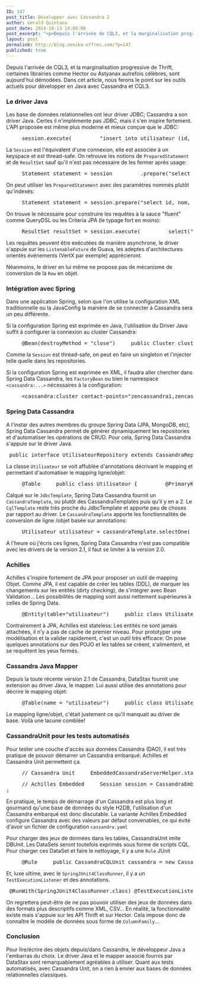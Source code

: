```yaml
---
ID: 147
post_title: Développer avec Cassandra 2
author: Gérald Quintana
post_date: 2014-10-13 14:00:00
post_excerpt: "<p>Depuis l'arrivée de CQL3, et la marginalisation progressive de Thrift, certaines librairies comme Hector ou Astyanax autrefois célèbres, sont aujourd'hui démodées. Dans cet article, nous ferons le point sur les outils actuels pour développer en Java avec Cassandra et CQL3.</p>"
layout: post
permalink: http://blog.zenika-offres.com/?p=147
published: true
---
```

<p>Depuis l'arrivée de CQL3, et la marginalisation progressive de Thrift, certaines librairies comme Hector ou Astyanax autrefois célèbres, sont aujourd'hui démodées. Dans cet article, nous ferons le point sur les outils actuels pour développer en Java avec Cassandra et CQL3.</p>
<!--more-->
<h3>Le driver Java</h3> <p>Les base de données relationnelles ont leur driver JDBC; Cassandra a son driver Java.  Certes il n'implémente pas JDBC, mais il s'en inspire fortement. L'API proposée est même plus moderne et mieux conçue que le JDBC:</p> <pre>     session.execute(         &quot;insert into utilisateur (id, nom, prenom, date_naissance) values (?,?,?,?)&quot;,         utilisateur.getId(), utilisateur.getNom(), utilisateur.getPrenom(), utilisateur.getDateNaissance()); </pre> <p>La <code>Session</code> est l'équivalent d'une connexion, elle est associée à un keyspace et est thread-safe. On retrouve les notions de <code>PreparedStatement</code> et de <code>ResultSet</code> sauf qu'il n'est pas nécessaire de les fermer après usage:</p> <pre>     Statement statement = session         .prepare(&quot;select id, nom, prenom from utilisateur where id = ?&quot;)         .setConsistencyLevel(ConsistencyLevel.LOCAL_QUORUM)         .bind(id);     ResultSet resultSet = session.execute(statement);     Row row = resultSet.one();     Utilisateur utilisateur = new Utilisateur(         row.getString(&quot;id&quot;), row.getString(&quot;prenom&quot;),         row.getString(&quot;nom&quot;), row.getDate(&quot;date_naissance&quot;)); </pre> <p>On peut utiliser les <code>PreparedStatement</code> avec des paramètres nommés plutôt qu'indexés:</p> <pre>     Statement statement = session.prepare(&quot;select id, nom, prenom, date_naissance from utilisateur where id = :id&quot;)             .setConsistencyLevel(ConsistencyLevel.LOCAL_QUORUM)             .bind().setString(&quot;id&quot;, id);     Row row = session.execute(statement).one(); </pre> <p>On trouve le nécessaire pour construire les requêtes à la sauce "fluent" comme QueryDSL ou les Criteria JPA (le typage fort en moins):</p> <pre>     ResultSet resultSet = session.execute(         select(&quot;id&quot;,&quot;nom&quot;,&quot;prenom&quot;).from(&quot;utilisateur&quot;).where(eq(id, id))         .setConsistencyLevel(ConsistencyLevel.LOCAL_QUORUM)); </pre> <p>Les requêtes peuvent être exécutées de manière asynchrone, le driver s'appuie sur les <code>ListenableFuture</code> de Guava, les adeptes d'architectures orientés événements (VertX par exemple) apprécieront.</p> <p>Néanmoins, le driver en lui même ne propose pas de mécanisme de conversion de la <code>Row</code> en objet.</p> <h3>Intégration avec Spring</h3> <p>Dans une application Spring, selon que l'on utilise la configuration XML traditionnelle ou la JavaConfig la manière de se connecter à Cassandra sera un peu différente.</p> <p>Si la configuration Spring est exprimée en Java, l'utilisation du Driver Java suffit à configurer la connexion au cluster Cassandra:</p> <pre>     @Bean(destroyMethod = &quot;close&quot;)     public Cluster cluster() {         return Cluster.builder()                 .addContactPoint(&quot;zencassandra1&quot;)                 .addContactPoint(&quot;zencassandra2&quot;)                 .withClusterName(&quot;zencluster&quot;)                 .build();     }     @Bean(destroyMethod = &quot;close&quot;)     public Session session() {         return cluster().connect(&quot;zenmessage&quot;);     } </pre> <p>Comme la <code>Session</code> est thread-safe, on peut en faire un singleton et l'injecter telle quelle dans les repositories.</p> <p>Si la configuration Spring est exprimée en XML, il faudra aller chercher dans Spring Data Cassandra, les <code>FactoryBean</code> ou bien le namespace <code>&lt;cassandra:...&gt;</code> nécessaires à la configuration:</p> <pre>     &lt;cassandra:cluster contact-points=&quot;zencassandra1,zencassandra2&quot; /&gt;     &lt;cassandra:session keyspace-name=&quot;zenmessage&quot; /&gt; </pre> <h3>Spring Data Cassandra</h3> <p>A l'instar des autres membres du groupe Spring Data (JPA, MongoDB, etc), Spring Data Cassandra permet de générer dynamiquement les repositories et d'automatiser les opérations de CRUD. Pour cela, Spring Data Cassandra s'appuie sur le driver Java.</p> <pre> public interface UtilisateurRepository extends CassandraRepository&lt;Utilisateur, String&gt; { } </pre> <p>La classe <code>Utilisateur</code> se voit affublée d'annotations décrivant le mapping et permettant d'automatiser le mapping ligne/objet:</p> <pre>     @Table     public class Utilisateur {         @PrimaryKey String id;         String prenom;         String nom;         @Column(&quot;date_naissance&quot;) Date dateNaissance; </pre> <p>Calqué sur le <code>JdbcTemplate</code>, Spring Data Cassandra fournit un <code>CassandraTemplate</code>, ou plutôt des CassandraTemplates puis qu'il y en a 2. Le <code>CqlTemplate</code> reste très proche du JdbcTemplate et apporte peu de choses par rapport au driver. Le <code>CassandraTemplate</code> apporte les fonctionnalités de conversion de ligne /objet basée sur annotations:</p> <pre>     Utilisateur utilisateur = cassandraTemplate.selectOne(         select(&quot;id&quot;,&quot;nom&quot;,&quot;prenom&quot;,&quot;date_naissance&quot;)             .from(&quot;utilisateur&quot;).where(eq(&quot;id&quot;, id)).limit(1),         Utilisateur.class); </pre> <p>A l'heure où j'écris ces lignes, Spring Data Cassandra n'est pas compatible avec les drivers de la version 2.1, il faut se limiter à la version 2.0.</p> <h3>Achilles</h3> <p>Achilles s'inspire fortement de JPA pour proposer un outil de mapping Objet. Comme JPA, il est capable de créer les tables (DDL), de marquer les changements sur les entités (dirty checking), de s'intégrer avec Bean Validation... Les possibilités de mapping sont aussi nettement supérieures à celles de Spring Data.</p> <pre>     @Entity(table=&quot;utilisateur&quot;)     public class Utilisateur {         @Id      String id;         @Column  String prenom;         @Column  String nom;         @Column(name = &quot;date_naissance&quot;) Date dateNaissance;     persistenceManager.insert(utilisateur);     List&lt;Utilisateur&gt; utilisateurs = persistenceManager.typedQuery(Utilisateur.class,         select().from(&quot;utilisateur&quot;)).get();     Utilisateur utilisateur = persistenceManager.find(Utilisateur.class, id); </pre> <p>Contrairement à JPA, Achilles est stateless: Les entités ne sont jamais attachées, il n'y a pas de cache de premier niveau. Pour prototyper une modélisation et la valider rapidement, c'est un outil très efficace: On pose quelques annotations sur des POJO et les tables se créent, s'alimentent, et se requêtent les yeux fermés.</p> <h3>Cassandra Java Mapper</h3> <p>Depuis la toute récente version 2.1 de Cassandra, DataStax fournit une extension au driver Java, le mapper. Lui aussi utilise des annotations pour décrire le mapping objet:</p> <pre>     @Table(name = &quot;utilisateur&quot;)     public class Utilisateur {         @PartitionKey String id;         String prenom;         String nom;         @Column(name = &quot;date_naissance&quot;) Date dateNaissance;     Mapper&lt;Utilisateur&gt; mapper = mappingManager.mapper(Utilisateur.class);     Utilisateur utilisateur = mapper.get(id);     List&lt;Utilisateur&gt; utilisateurs = mapper.map(session.execute(&quot;select id, nom, prenom, date_naissance from utilisateur&quot;)).all(); </pre> <p>Le mapping ligne/objet, c'était justement ce qu'il manquait au driver de base. Voilà une lacune comblée!</p> <h3>CassandraUnit pour les tests automatisés</h3> <p>Pour tester une couche d'accès aux données Cassandra (DAO), il est très pratique de pouvoir démarrer un Cassandra embarqué: Achilles et Cassandra Unit permettent ça.</p> <pre>     // Cassandra Unit     EmbeddedCassandraServerHelper.startEmbeddedCassandra(         &quot;/cassandra.yaml&quot;, // Fichier de configuration Cassandra         &quot;target/cassandra&quot; // Dossier contenant les données, logs...         ); </pre> <pre>     // Achilles Embedded     Session session = CassandraEmbeddedServerBuilder             .withEntities(Utilisateur.class)             .withClusterName(&quot;test_cluster&quot;)             .cleanDataFilesAtStartup(true)             .withKeyspaceName(&quot;test_ks&quot;)             .withCQLPort(9042)             .buildNativeSessionOnly()
; </pre> <p>En pratique, le temps de démarrage d'un Cassandra est plus long et gourmand qu'une base de données du style H2DB, l'utilisation d'un Cassandra embarqué est donc discutable. La variante Achilles Embedded configure Cassandra avec des valeurs par défaut convenables, ce qui évite d'avoir un fichier de configuration <code>cassandra.yaml</code></p> <p>Pour charger des jeux de données dans les tables, CassandraUnit imite DBUnit. Les DataSets seront toutefois exprimés sous forme de  scripts CQL. Pour charger ces DataSet et faire le nettoyage, il y a une <code>Rule</code> JUnit</p> <pre>     @Rule     public CassandraCQLUnit cassandra = new CassandraCQLUnit(         new ClassPathCQLDataSet(&quot;zenmessage-data.cql&quot;, &quot;zenmessage&quot;),         &quot;/cassandra.yaml&quot;, &quot;localhost&quot;, 9042); </pre> <p>Et, luxe ultime,  avec le <code>SpringJUnit4ClassRunner</code>, il y a un <code>TestExecutionListener</code> et des annotations.</p> <pre> @RunWith(SpringJUnit4ClassRunner.class) @TestExecutionListeners(CassandraUnitTestExecutionListener.class) @CassandraDataSet(value=&quot;zenmessage-data.cql&quot;) @EmbeddedCassandra public class UtilisateurRepositoryTest { </pre> <p>On regrettera peut-être de ne pas pouvoir utiliser des jeux de données dans des formats plus descriptifs comme XML, CSV... En réalité, la fonctionnalité existe mais s'appuie sur les API Thrift et sur Hector. Cela impose donc de connaître le modèle de données sous forme de <code>ColumnFamily</code>...</p> <h3>Conclusion</h3> <p>Pour lire/écrire des objets depuis/dans Cassandra, le développeur Java a l'embarras du choix. Le driver Java et le mapper associé fournis par DataStax sont remarquablement agréables à utiliser. Quant aux tests automatisés, avec Cassandra Unit, on a rien à envier aux bases de données relationnelles classiques.</p>